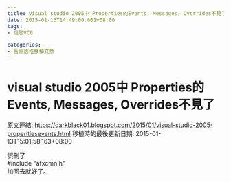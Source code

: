 ```yaml
---
title: visual studio 2005中 Properties的Events, Messages, Overrides不見了
date: 2015-01-13T14:49:00.001+08:00
tags: 
- 抱怨VC6

categories:
- 舊部落格移植文章
---
```


# visual studio 2005中 Properties的Events, Messages, Overrides不見了

原文連結: https://darkblack01.blogspot.com/2015/01/visual-studio-2005-properitiesevents.html
移植時的最後更新日期: 2015-01-13T15:01:58.163+08:00

誤刪了<br />#include "afxcmn.h"<br />加回去就好了。

